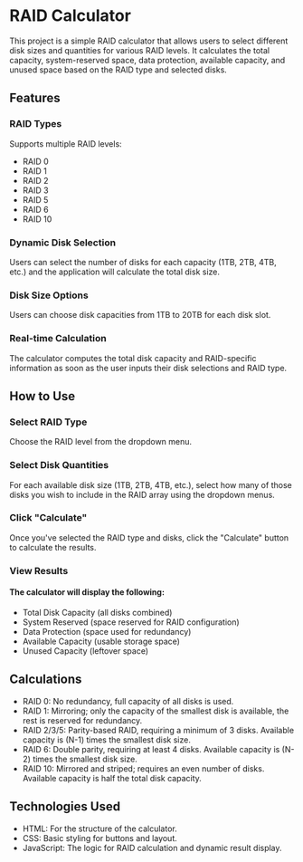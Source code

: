 # RAID Calculator

This project is a simple RAID calculator that allows users to select different disk sizes and quantities for various RAID levels. It calculates the total capacity, system-reserved space, data protection, available capacity, and unused space based on the RAID type and selected disks.

## Features

### RAID Types

Supports multiple RAID levels:

- RAID 0
- RAID 1
- RAID 2
- RAID 3
- RAID 5
- RAID 6
- RAID 10

### Dynamic Disk Selection

Users can select the number of disks for each capacity (1TB, 2TB, 4TB, etc.) and the application will calculate the total disk size.

### Disk Size Options

Users can choose disk capacities from 1TB to 20TB for each disk slot.

### Real-time Calculation

The calculator computes the total disk capacity and RAID-specific information as soon as the user inputs their disk selections and RAID type.

## How to Use

### Select RAID Type

Choose the RAID level from the dropdown menu.

### Select Disk Quantities

For each available disk size (1TB, 2TB, 4TB, etc.), select how many of those disks you wish to include in the RAID array using the dropdown menus.

### Click "Calculate"

Once you've selected the RAID type and disks, click the "Calculate" button to calculate the results.

### View Results

#### The calculator will display the following:

- Total Disk Capacity (all disks combined)
- System Reserved (space reserved for RAID configuration)
- Data Protection (space used for redundancy)
- Available Capacity (usable storage space)
- Unused Capacity (leftover space)

## Calculations

- RAID 0: No redundancy, full capacity of all disks is used.
- RAID 1: Mirroring; only the capacity of the smallest disk is available, the rest is reserved for redundancy.
- RAID 2/3/5: Parity-based RAID, requiring a minimum of 3 disks. Available capacity is (N-1) times the smallest disk size.
- RAID 6: Double parity, requiring at least 4 disks. Available capacity is (N-2) times the smallest disk size.
- RAID 10: Mirrored and striped; requires an even number of disks. Available capacity is half the total disk capacity.

## Technologies Used

- HTML: For the structure of the calculator.
- CSS: Basic styling for buttons and layout.
- JavaScript: The logic for RAID calculation and dynamic result display.
